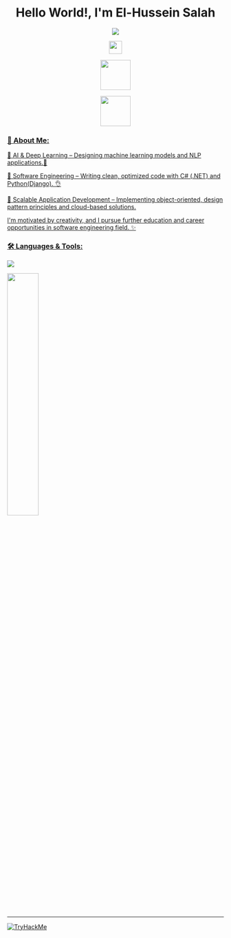 <h1 align="center">Hello World!, I'm El-Hussein Salah</h1>

<p align="center">
  <a href="https://github.com/DenverCoder1/readme-typing-svg"><img src="https://readme-typing-svg.herokuapp.com/?lines=Software%20Engineer;;Competitive+Programmer;DS%20|%20Algorithms%20|%20OOP%20;ML%26DL%26NLP;Web%20Development;Always%20learning%20new%20things&center=true&width=500&height=50"></a>
</p>

  <p align="center"> <!-- Profile Views -->
    <img src="https://komarev.com/ghpvc/?username=elhussein-salah&color=4010B0" height="30"/>
  </p>

  <p align="center"> <!-- LinkedIn -->
    <a href="https://www.linkedin.com/in/elhusseinsalah">
    <img src="https://user-images.githubusercontent.com/88904952/234979284-68c11d7f-1acc-4f0c-ac78-044e1037d7b0.png" height="70"/>
  </p>
  <p align="center"> <!-- kaggle -->
    <a href="https://www.kaggle.com/logiic">
    <img src="https://www.kaggle.com/static/images/site-logo.svg" height="70"/>
  </p>

<h3 align="left">💎 About Me:</h3>
  <p align="left">🔹 AI & Deep Learning – Designing machine learning models and NLP applications.🔆
  <p align="left">🔹 Software Engineering – Writing clean, optimized code with C# (.NET) and Python(Django). 👌
  <p align="left">🔹 Scalable Application Development – Implementing object-oriented, design pattern principles and cloud-based solutions.
  <p align="left">I'm motivated by creativity, and I pursue further education and career opportunities in software engineering field. ✨
  </p>

<h3 align="left">🛠️ Languages & Tools:</h3>
  <p align="left">
    <img src="https://skillicons.dev/icons?i=cpp,cs,dotnet,html,css,tailwind,bootstrap,js,pytorch,tensorflow,python,flask,fastapi,typescript,angular,git,linux,postman&perline=13"/>
  </p>
  <img width="38%" src="https://github-readme-stats.vercel.app/api/top-langs?username=elhussein-salah&show_icons=true&locale=en&layout=compact" />
<hr>

<img src="https://tryhackme-badges.s3.amazonaws.com/logicbreak3r.png" alt="TryHackMe">
